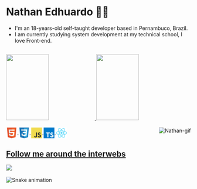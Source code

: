 
# Nathan Edhuardo :man_technologist:

- I'm an 18-years-old self-taught developer based in Pernambuco, Brazil.
- I am currently studying system development at my technical school, I love Front-end.

##
 <div>
  <a href="https://github.com/Sharkyer1">
  <img width="48%" height="180em" src="https://github-readme-stats.vercel.app/api?username=Sharkyer1&show_icons=true&theme=dracula&include_all_commits=true&count_private=true"/>
  <img width="48%" height="180em" src="https://github-readme-stats.vercel.app/api/top-langs/?username=Sharkyer1&layout=compact&langs_count=16&theme=dracula"/> 
 </div>
 <div style="display: inline_block"><br>
  <img align="center" alt="Nathan-HTML" Height="30" widht="40" src="https://raw.githubusercontent.com/devicons/devicon/master/icons/html5/html5-original.svg">
  <img align="center" alt="Nathan-CSS" Height="30" widht="40" src="https://raw.githubusercontent.com/devicons/devicon/master/icons/css3/css3-original.svg">
  <img align="center" alt="Nathan-JS" Height="30" widht="40" src="https://raw.githubusercontent.com/devicons/devicon/master/icons/javascript/javascript-original.svg">
  <img align="center" alt="Nathan-JS" Height="30" widht="40" src="https://raw.githubusercontent.com/devicons/devicon/master/icons/typescript/typescript-original.svg">
  <img align="center" alt="Nathan-JS" Height="30" widht="40" src="https://raw.githubusercontent.com/devicons/devicon/master/icons/react/react-original.svg">
  <img align="right" alt="Nathan-gif" Height="150" src="https://64.media.tumblr.com/9973f2fc1ab8a6bf5388fa64951b58b9/tumblr_o2yr6fzeoA1toeirko1_500.gifv"
  </div>
  
## Follow me around the interwebs
  <div>
    <a href="https://twitter.com/Sharkyer1" target="_blank"><img src="https://img.shields.io/badge/Twitter-1DA1F2?style=for-the-badge&logo=twitter&logoColor=white" target="_blank"></a>
   
   ![Snake animation](https://github.com/sharkyer1/sharkyer1/blob/output/github-contribution-grid-snake.svg)
 
  </div>

 
